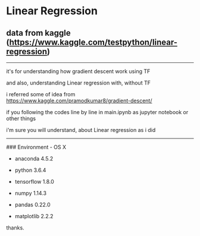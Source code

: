 # Linear Regression 
## data from kaggle (https://www.kaggle.com/testpython/linear-regression)
<hr/>

it's for understanding how gradient descent work using TF

and also, understanding Linear regression with, without TF

i referred some of idea from https://www.kaggle.com/pramodkumar8/gradient-descent/

if you following the codes line by line in main.ipynb as jupyter notebook or other things

i'm sure you will understand, about Linear regression as i did 

<hr/>
### Environment
 - OS X
 
 - anaconda 4.5.2
 
 - python 3.6.4
 
 - tensorflow 1.8.0
 
 - numpy 1.14.3
 
 - pandas 0.22.0
 
 - matplotlib 2.2.2


thanks. 
